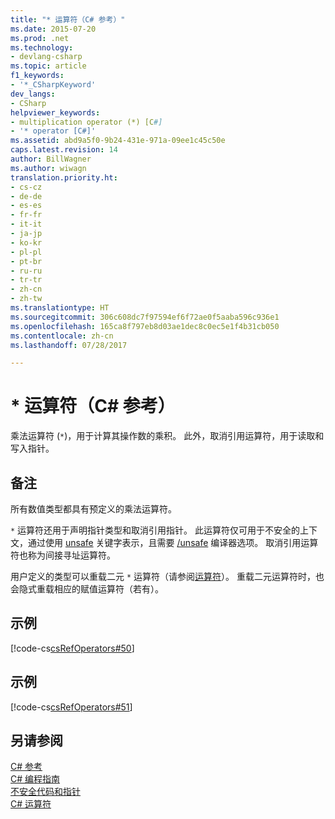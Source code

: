 ```yaml
---
title: "* 运算符（C# 参考）"
ms.date: 2015-07-20
ms.prod: .net
ms.technology:
- devlang-csharp
ms.topic: article
f1_keywords:
- '*_CSharpKeyword'
dev_langs:
- CSharp
helpviewer_keywords:
- multiplication operator (*) [C#]
- '* operator [C#]'
ms.assetid: abd9a5f0-9b24-431e-971a-09ee1c45c50e
caps.latest.revision: 14
author: BillWagner
ms.author: wiwagn
translation.priority.ht:
- cs-cz
- de-de
- es-es
- fr-fr
- it-it
- ja-jp
- ko-kr
- pl-pl
- pt-br
- ru-ru
- tr-tr
- zh-cn
- zh-tw
ms.translationtype: HT
ms.sourcegitcommit: 306c608dc7f97594ef6f72ae0f5aaba596c936e1
ms.openlocfilehash: 165ca8f797eb8d03ae1dec8c0ec5e1f4b31cb050
ms.contentlocale: zh-cn
ms.lasthandoff: 07/28/2017

---
```

# <a name="-operator-c-reference"></a>* 运算符（C# 参考）
乘法运算符 (`*`)，用于计算其操作数的乘积。  此外，取消引用运算符，用于读取和写入指针。  
  
## <a name="remarks"></a>备注  
 所有数值类型都具有预定义的乘法运算符。  
  
 `*` 运算符还用于声明指针类型和取消引用指针。 此运算符仅可用于不安全的上下文，通过使用 [unsafe](../../../csharp/language-reference/keywords/unsafe.md) 关键字表示，且需要 [/unsafe](../../../csharp/language-reference/compiler-options/unsafe-compiler-option.md) 编译器选项。  取消引用运算符也称为间接寻址运算符。  
  
 用户定义的类型可以重载二元 `*` 运算符（请参阅[运算符](../../../csharp/language-reference/keywords/operator.md)）。 重载二元运算符时，也会隐式重载相应的赋值运算符（若有）。  
  
## <a name="example"></a>示例  
 [!code-cs[csRefOperators#50](../../../csharp/language-reference/operators/codesnippet/CSharp/multiplication-operator_1.cs)]  
  
## <a name="example"></a>示例  
 [!code-cs[csRefOperators#51](../../../csharp/language-reference/operators/codesnippet/CSharp/multiplication-operator_2.cs)]  
  
## <a name="see-also"></a>另请参阅  
 [C# 参考](../../../csharp/language-reference/index.md)   
 [C# 编程指南](../../../csharp/programming-guide/index.md)   
 [不安全代码和指针](../../../csharp/programming-guide/unsafe-code-pointers/index.md)   
 [C# 运算符](../../../csharp/language-reference/operators/index.md)

